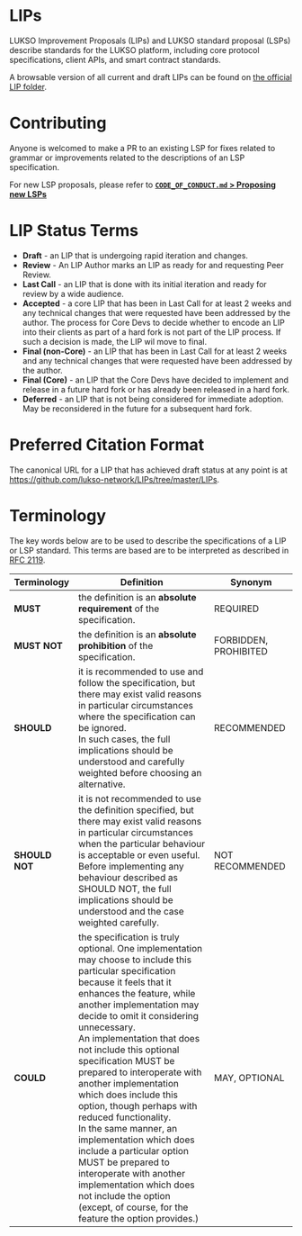 # LIPs

LUKSO Improvement Proposals (LIPs) and LUKSO standard proposal (LSPs) describe standards for the LUKSO platform, including core protocol specifications, client APIs, and smart contract standards.

A browsable version of all current and draft LIPs can be found on [the official LIP folder](https://github.com/lukso-network/LIPs/tree/master/LIPs).

# Contributing

Anyone is welcomed to make a PR to an existing LSP for fixes related to grammar or improvements related to the descriptions of an LSP specification.

For new LSP proposals, please refer to [**`CODE_OF_CONDUCT.md` > Proposing new LSPs**](./CODE_OF_CONDUCT.md)

# LIP Status Terms

- **Draft** - an LIP that is undergoing rapid iteration and changes.
- **Review** - An LIP Author marks an LIP as ready for and requesting Peer Review.
- **Last Call** - an LIP that is done with its initial iteration and ready for review by a wide audience.
- **Accepted** - a core LIP that has been in Last Call for at least 2 weeks and any technical changes that were requested have been addressed by the author. The process for Core Devs to decide whether to encode an LIP into their clients as part of a hard fork is not part of the LIP process. If such a decision is made, the LIP wil move to final.
- **Final (non-Core)** - an LIP that has been in Last Call for at least 2 weeks and any technical changes that were requested have been addressed by the author.
- **Final (Core)** - an LIP that the Core Devs have decided to implement and release in a future hard fork or has already been released in a hard fork.
- **Deferred** - an LIP that is not being considered for immediate adoption. May be reconsidered in the future for a subsequent hard fork.

# Preferred Citation Format

The canonical URL for a LIP that has achieved draft status at any point is at https://github.com/lukso-network/LIPs/tree/master/LIPs.

# Terminology

The key words below are to be used to describe the specifications of a LIP or LSP standard. This terms are based are to be interpreted as described in [RFC 2119](https://datatracker.ietf.org/doc/html/rfc2119).

| Terminology    | Definition                                                                                                                                                                                                                                                                                                                                                                                                                                                                                                                                                                                                                                                                                         | Synonym               |
| -------------- | -------------------------------------------------------------------------------------------------------------------------------------------------------------------------------------------------------------------------------------------------------------------------------------------------------------------------------------------------------------------------------------------------------------------------------------------------------------------------------------------------------------------------------------------------------------------------------------------------------------------------------------------------------------------------------------------------- | --------------------- |
| **MUST**       | the definition is an **absolute requirement** of the specification.                                                                                                                                                                                                                                                                                                                                                                                                                                                                                                                                                                                                                                | REQUIRED              |
| **MUST NOT**   | the definition is an **absolute prohibition** of the specification.                                                                                                                                                                                                                                                                                                                                                                                                                                                                                                                                                                                                                                | FORBIDDEN, PROHIBITED |
| **SHOULD**     | it is recommended to use and follow the specification, but there may exist valid reasons in particular circumstances where the specification can be ignored. <br> In such cases, the full implications should be understood and carefully weighted before choosing an alternative.                                                                                                                                                                                                                                                                                                                                                                                                                 | RECOMMENDED           |
| **SHOULD NOT** | it is not recommended to use the definition specified, but there may exist valid reasons in particular circumstances when the particular behaviour is acceptable or even useful. <br> Before implementing any behaviour described as SHOULD NOT, the full implications should be understood and the case weighted carefully.                                                                                                                                                                                                                                                                                                                                                                       | NOT RECOMMENDED       |
| **COULD**      | the specification is truly optional. One implementation may choose to include this particular specification because it feels that it enhances the feature, while another implementation may decide to omit it considering unnecessary. <br> An implementation that does not include this optional specification MUST be prepared to interoperate with another implementation which does include this option, though perhaps with reduced functionality. <br> In the same manner, an implementation which does include a particular option MUST be prepared to interoperate with another implementation which does not include the option (except, of course, for the feature the option provides.) | MAY, OPTIONAL         |
